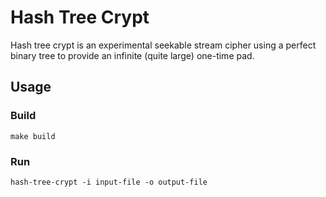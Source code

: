 Hash Tree Crypt
===========================

Hash tree crypt is an experimental seekable stream cipher using a perfect binary tree to provide an infinite (quite large) one-time pad.

## Usage

### Build
```
make build
```

### Run

```
hash-tree-crypt -i input-file -o output-file
```
